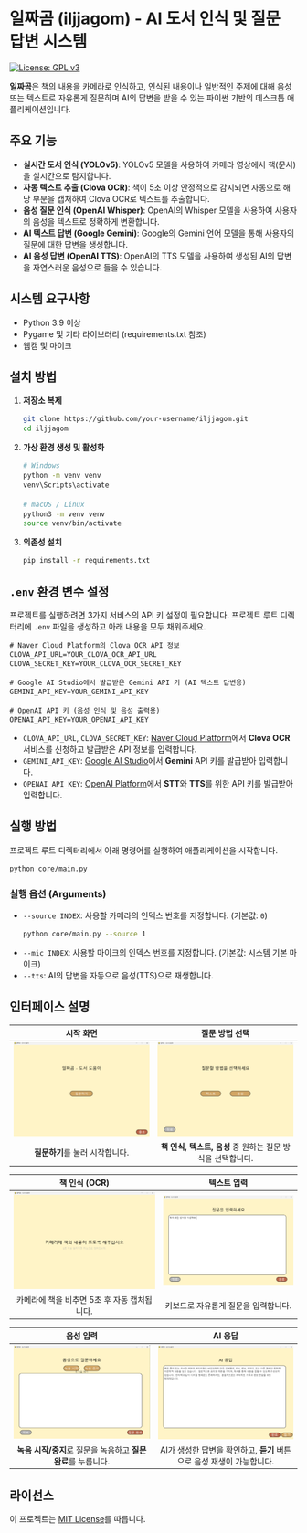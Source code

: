 # 일짜곰 (iljjagom) - AI 도서 인식 및 질문 답변 시스템

[![License: GPL v3](https://img.shields.io/badge/License-GPLv3-blue.svg)](https://www.gnu.org/licenses/gpl-3.0)

**일짜곰**은 책의 내용을 카메라로 인식하고, 인식된 내용이나 일반적인 주제에 대해 음성 또는 텍스트로 자유롭게 질문하며 AI의 답변을 받을 수 있는 파이썬 기반의 데스크톱 애플리케이션입니다.

## 주요 기능

- **실시간 도서 인식 (YOLOv5)**: YOLOv5 모델을 사용하여 카메라 영상에서 책(문서)을 실시간으로 탐지합니다.
- **자동 텍스트 추출 (Clova OCR)**: 책이 5초 이상 안정적으로 감지되면 자동으로 해당 부분을 캡처하여 Clova OCR로 텍스트를 추출합니다.
- **음성 질문 인식 (OpenAI Whisper)**: OpenAI의 Whisper 모델을 사용하여 사용자의 음성을 텍스트로 정확하게 변환합니다.
- **AI 텍스트 답변 (Google Gemini)**: Google의 Gemini 언어 모델을 통해 사용자의 질문에 대한 답변을 생성합니다.
- **AI 음성 답변 (OpenAI TTS)**: OpenAI의 TTS 모델을 사용하여 생성된 AI의 답변을 자연스러운 음성으로 들을 수 있습니다.

## 시스템 요구사항

- Python 3.9 이상
- Pygame 및 기타 라이브러리 (requirements.txt 참조)
- 웹캠 및 마이크

## 설치 방법

1.  **저장소 복제**
    ```bash
    git clone https://github.com/your-username/iljjagom.git
    cd iljjagom
    ```

2.  **가상 환경 생성 및 활성화**
    ```bash
    # Windows
    python -m venv venv
    venv\Scripts\activate

    # macOS / Linux
    python3 -m venv venv
    source venv/bin/activate
    ```

3.  **의존성 설치**
    ```bash
    pip install -r requirements.txt
    ```

## `.env` 환경 변수 설정

프로젝트를 실행하려면 3가지 서비스의 API 키 설정이 필요합니다. 프로젝트 루트 디렉터리에 `.env` 파일을 생성하고 아래 내용을 모두 채워주세요.

```env
# Naver Cloud Platform의 Clova OCR API 정보
CLOVA_API_URL=YOUR_CLOVA_OCR_API_URL
CLOVA_SECRET_KEY=YOUR_CLOVA_OCR_SECRET_KEY

# Google AI Studio에서 발급받은 Gemini API 키 (AI 텍스트 답변용)
GEMINI_API_KEY=YOUR_GEMINI_API_KEY

# OpenAI API 키 (음성 인식 및 음성 출력용)
OPENAI_API_KEY=YOUR_OPENAI_API_KEY
```

-   `CLOVA_API_URL`, `CLOVA_SECRET_KEY`: [Naver Cloud Platform](https://www.ncloud.com/)에서 **Clova OCR** 서비스를 신청하고 발급받은 API 정보를 입력합니다.
-   `GEMINI_API_KEY`: [Google AI Studio](https://aistudio.google.com/app/apikey)에서 **Gemini** API 키를 발급받아 입력합니다.
-   `OPENAI_API_KEY`: [OpenAI Platform](https://platform.openai.com/)에서 **STT**와 **TTS**를 위한 API 키를 발급받아 입력합니다.

## 실행 방법

프로젝트 루트 디렉터리에서 아래 명령어를 실행하여 애플리케이션을 시작합니다.

```bash
python core/main.py
```

### 실행 옵션 (Arguments)

-   `--source INDEX`: 사용할 카메라의 인덱스 번호를 지정합니다. (기본값: `0`)
    ```bash
    python core/main.py --source 1
    ```
-   `--mic INDEX`: 사용할 마이크의 인덱스 번호를 지정합니다. (기본값: 시스템 기본 마이크)
-   `--tts`: AI의 답변을 자동으로 음성(TTS)으로 재생합니다.

## 인터페이스 설명

| 시작 화면 | 질문 방법 선택 |
| :---: | :---: |
| ![시작 화면](readme_data/Version02_인터페이스_시작-화면.png) | ![질문 방법 선택](readme_data/Version02_인터페이스_질문-선택-화면.png) |
| **질문하기**를 눌러 시작합니다. | **책 인식, 텍스트, 음성** 중 원하는 질문 방식을 선택합니다. |

| 책 인식 (OCR) | 텍스트 입력 |
| :---: | :---: |
| ![OCR 대기](readme_data/Version02_인터페이스_캡처-대기%20화면.png) | ![텍스트 입력](readme_data/Version02_인터페이스_텍스브-입력-화면.png) |
| 카메라에 책을 비추면 5초 후 자동 캡처됩니다. | 키보드로 자유롭게 질문을 입력합니다. |

| 음성 입력 | AI 응답 |
| :---: | :---: |
| ![음성 입력](readme_data/Version02_인터페이스_음성-입력-화면.png) | ![AI 응답](readme_data/Version02_인터페이스_AI-응답-화면.png) |
| **녹음 시작/중지**로 질문을 녹음하고 **질문 완료**를 누릅니다. | AI가 생성한 답변을 확인하고, **듣기** 버튼으로 음성 재생이 가능합니다. |

## 라이선스

이 프로젝트는 [MIT License](LICENSE)를 따릅니다.